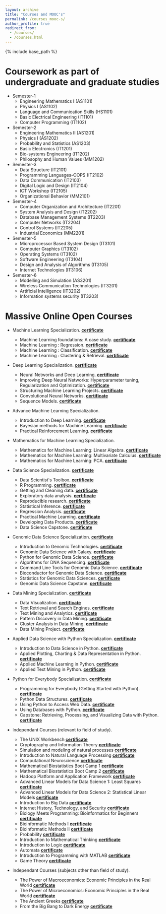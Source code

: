 ```yaml
---
layout: archive
title: "Courses and MOOC's"
permalink: /courses_mooc-s/
author_profile: true
redirect_from: 
  - /courses/
  - /courses.html
---
```




{% include base_path %}

Coursework as part of undergraduate and graduate studies
======
* Semester-1
  * Engineering Mathematics I (AS1101)
  * Physics I (AS1102)
  * Language and Communication Skills (HS1101)
  * Basic Electrical Engineering (IT1101)
  * Computer Programming (IT1102)
* Semester-2
  * Engineering Mathematics II (AS1201)
  * Physics I (AS1202)
  * Probability and Statistics (AS1203)
  * Basic Electronics (IT1201)
  * Bio-systems Engineering (IT1202)
  * Philosophy and Human Values (MM1202)
* Semester-3
  * Data Structure (IT2101)
  * Programming Languages-OOPS (IT2102)
  * Data Communication (IT2103)
  * Digital Logic and Design (IT2104)
  * ICT Workshop (IT2105)
  * Organizational Behavior (MM2101)
* Semester-4
  * Computer Organization and Architecture (IT2201)
  * System Analysis and Design (IT2202)
  * Database Management Systems (IT2203)
  * Computer Networks (IT2204)
  * Control Systems (IT2205)
  * Industrial Economics (MM2201)
* Semester-5
  * Microprocessor Based System Design (IT3101)
  * Computer Graphics (IT3102)
  * Operating Systems (IT3102)
  * Software Engineering (IT3104)
  * Design and Analysis of Algorithms (IT3105)
  * Internet Technologies (IT3106)
* Semester-6
  * Modelling and Simulation (AS3201)
  * Wireless Communication Technologies (IT3201)
  * Artificial Intelligence (IT3202)
  * Information systems security (IT3203)
  

Massive Online Open Courses
======
* Machine Learning Specialization.  [**certificate**](https://www.coursera.org/account/accomplishments/specialization/certificate/KF2PPB69JZF3)
  * Machine Learning foundations: A case study.  [**certificate**](https://www.coursera.org/account/accomplishments/certificate/7GYJ74PBF4ZE)
  * Machine Learning : Regression. [**certificate**](https://www.coursera.org/account/accomplishments/verify/BLFMNA38RRSN)
  * Machine Learning : Classification.  [**certificate**](https://www.coursera.org/account/accomplishments/certificate/ZGXNEMK578TG)
  * Machine Learning : Clustering & Retrieval.  [**certificate**](https://www.coursera.org/account/accomplishments/certificate/QKMVBHDVZ5B9)

* Deep Learning Specialization.  [**certificate**](https://www.coursera.org/account/accomplishments/specialization/certificate/UAU2HQLRJDWT)
  * Neural Networks and Deep Learning.  [**certificate**](https://www.coursera.org/account/accomplishments/certificate/TGPVEQJKJVGF)
  * Improving Deep Neural Networks: Hyperparameter tuning, Regularization and Optimization.  [**certificate**](https://www.coursera.org/account/accomplishments/certificate/3XN4D87N8XDN)
  * Structuring Machine Learning Projects.  [**certificate**](https://www.coursera.org/account/accomplishments/certificate/8D33CYPTJAXN)
  * Convolutional Neural Networks.  [**certificate**](https://www.coursera.org/account/accomplishments/certificate/6LVUJRKBAU9U)
  * Sequence Models.  [**certificate**](https://www.coursera.org/account/accomplishments/certificate/MRSFG9SAE7L6)

* Advance Machine Learning Specialization. 
  * Introduction to Deep Learning. [**certificate**](https://www.coursera.org/account/accomplishments/certificate/VZJVCAV23B9C)
  * Bayesian methods for Machine Learning. [**certificate**](https://www.coursera.org/account/accomplishments/certificate/SEHYZJ29Z3JZ)
  * Practical Reinforcement Learning. [**certificate**](https://www.coursera.org/account/accomplishments/certificate/QBTKY5DPRYBW)
  
* Mathematics for Machine Learning Specialization. 
  * Mathematics for Machine Learning: Linear Algebra. [**certificate**](https://www.coursera.org/account/accomplishments/certificate/FYN2F8TY6MTH)
  * Mathematics for Machine Learning: Multivariate Calculus. [**certificate**](https://www.coursera.org/account/accomplishments/certificate/2LBC73GE4DRB)
  * Mathematics for Machine Learning: PCA. [**certificate**](https://www.coursera.org/account/accomplishments/certificate/NSSEZNA9AQ6L)

* Data Science Specialization. [**certificate**](https://www.coursera.org/account/accomplishments/specialization/certificate/ZHU4E6SXGDED)
  * Data Scientist's Toolbox. [**certificate**](https://www.coursera.org/account/accomplishments/certifiate/ESFV8AWUD6)
  * R Programming. [**certificate**](https://www.coursera.org/account/accomplishments/certificate/JSUY4BTY87)
  * Getting and Cleaning data. [**certificate**](https://www.coursera.org/account/accomplishments/certificate/AXZD3JQPRV)
  * Exploratory data analysis. [**certificate**](https://www.coursera.org/account/accomplishments/certificate/9UWWJ6WGRE72)
  * Reproducible research. [**certificate**](https://www.coursera.org/account/accomplishments/certificate/MSYTKGW56YJ5)
  * Statistical Inference. [**certificate**](https://www.coursera.org/account/accomplishments/certificate/NX8B7JQZULM6)
  * Regression Analysis. [**certificate**](https://www.coursera.org/account/accomplishments/certificate/FECBA2F5S8ZH)
  * Practical Machine Learning. [**certificate**](https://www.coursera.org/account/accomplishments/certificate/5USCRKEBRFSA)
  * Developing Data Products. [**certificate**](https://www.coursera.org/account/accomplishments/certificate/Y9KHJBAXQQ39)
  * Data Science Capstone. [**certificate**](https://www.coursera.org/account/accomplishments/certificate/JHT8N4GAY6KF)

* Genomic Data Science Specialization. [**certificate**](https://www.coursera.org/account/accomplishments/specialization/certificate/KAZUEWXLRNWG)
  * Introduction to Genomic Technologies. [**certificate**](https://www.coursera.org/account/accomplishments/certificate/WYU9HN4RU5B7)
  * Genomic Data Science with Galaxy. [**certificate**](https://www.coursera.org/account/accomplishments/certificate/BGR929KPUXVH)
  * Python for Genomic Data Science. [**certificate**](https://www.coursera.org/account/accomplishments/certificate/JD7K2CQDBB4F)
  * Algorithms for DNA Sequencing. [**certificate**](https://www.coursera.org/account/accomplishments/certificate/KWGQXBMLBKSR)
  * Command Line Tools for Genomic Data Science. [**certificate**](https://www.coursera.org/account/accomplishments/certificate/5WQFBV3YYSU6)
  * Bioconductor for Genomic Data Science. [**certificate**](https://www.coursera.org/account/accomplishments/certificate/6Q53DGQS8LAN)
  * Statistics for Genomic Data Sciences. [**certificate**](https://www.coursera.org/account/accomplishments/certificate/T9CBBFTA5R5N)
  * Genomic Data Science Capstone. [**certificate**](https://www.coursera.org/account/accomplishments/certificate/2ATKP68VT3U7)

* Data Mining Specialization. [**certificate**](https://www.coursera.org/account/accomplishments/specialization/certificate/QZNGJXWGV69A)
  * Data Visualization. [**certificate**](https://www.coursera.org/account/accomplishments/certificate/ZUC98SLBCPPD)
  * Text Retrieval and Search Engines. [**certificate**](https://www.coursera.org/account/accomplishments/certificate/JYNJKST9LZ7Y)
  * Text Mining and Analytics. [**certificate**](https://www.coursera.org/account/accomplishments/certificate/6KA4F6TGNHVE)
  * Pattern Discovery in Data Mining. [**certificate**](https://www.coursera.org/account/accomplishments/certificate/4YR85CQKC63D)
  * Cluster Analysis in Data Mining. [**certificate**](https://www.coursera.org/account/accomplishments/certificate/A9HDBTDW4T6G)
  * Data Mining Project. [**certificate**](https://www.coursera.org/account/accomplishments/certificate/Y35B978FV7MQ)
  
* Applied Data Science with Python Specialization. [**certificate**](https://www.coursera.org/account/accomplishments/specialization/certificate/722QGVKRD2BJ)
  * Introduction to Data Science in Python. [**certificate**](https://www.coursera.org/account/accomplishments/certificate/K6WSRRR45S3Z)
  * Applied Plotting, Charting & Data Representation in Python. [**certificate**](https://www.coursera.org/account/accomplishments/certificate/BSN6SS2UFU4M)
  * Applied Machine Learning in Python. [**certificate**](https://www.coursera.org/account/accomplishments/certificate/NY5U5S7QJTDB)
  * Applied Text Mining in Python. [**certificate**](https://www.coursera.org/account/accomplishments/certificate/N2FDHVZYPVVS)
  
* Python for Everybody Specialization. [**certificate**](https://www.coursera.org/account/accomplishments/specialization/certificate/FKCYEXKC73PU)
  * Programming for Everybody (Getting Started with Python). [**certificate**](https://www.coursera.org/account/accomplishments/certificate/RPZ4FJEKJ5UC)
  * Python Data Structures. [**certificate**](https://www.coursera.org/account/accomplishments/certificate/ZCG9F83ZQXBH)
  * Using Python to Access Web Data. [**certificate**](https://www.coursera.org/account/accomplishments/certificate/G6TQE6XKLCPZ)
  * Using Databases with Python. [**certificate**](https://www.coursera.org/account/accomplishments/certificate/6YT7VC99ZVV9)
  * Capstone: Retrieving, Processing, and Visualizing Data with Python. [**certificate**](https://www.coursera.org/account/accomplishments/certificate/5HD7TTHDWJRT)
  
* Independant Courses (relevant to field of study).
  * The UNIX Workbench [**certificate**](https://www.coursera.org/account/accomplishments/certificate/WJJR48PN5MG5)
  * Cryptography and Information Theory [**certificate**](https://www.coursera.org/account/accomplishments/certificate/94FKGD4G9BA6)
  * Simulation and modeling of natural processes [**certificate**](https://www.coursera.org/account/accomplishments/certificate/EA87H9QJDDYT)
  * Introduction to Natural Language Processing [**certificate**](https://www.coursera.org/account/accomplishments/certificate/YY6M9DR44WQ8)
  * Computational Neuroscience [**certificate**](https://www.coursera.org/account/accomplishments/certificate/TGHCPA2GEDGJ)
  * Mathematical Biostatistics Boot Camp 1 [**certificate**](https://www.coursera.org/account/accomplishments/certificate/CAQYKAZ6AJJR)
  * Mathematical Biostatistics Boot Camp 2 [**certificate**](https://www.coursera.org/account/accomplishments/certificate/7CKS37L6HTU3)
  * Hadoop Platform and Application Framework [**certificate**](https://www.coursera.org/account/accomplishments/certificate/72YBD8HB5X4J)
  * Advanced Linear Models for Data Science 1: Least Squares [**certificate**](https://www.coursera.org/account/accomplishments/certificate/WJJR48PN5MG5)
  * Advanced Linear Models for Data Science 2: Statistical Linear Models [**certificate**](https://www.coursera.org/account/accomplishments/certificate/AJ93ETJA3VNY)
  * Introduction to Big Data [**certificate**](https://www.coursera.org/account/accomplishments/certificate/V26W49ZQQ9QT)
  * Internet History, Technology, and Security [**certificate**](https://www.coursera.org/account/accomplishments/certificate/V26W49ZQQ9QT)
  * Biology Meets Programming: Bioinformatics for Beginners [**certificate**](https://www.coursera.org/account/accomplishments/certificate/JYSCTLT3HC)
  * Bioinformatic Methods I [**certificate**](https://www.coursera.org/account/accomplishments/certificate/7M2S5UAPLYH5)
  * Bioinformatic Methods II [**certificate**](https://www.coursera.org/account/accomplishments/certificate/ATY7W4DL5ZJS)
  * Probability [**certificate**](https://www.coursera.org/account/accomplishments/certificate/SW7E5H558Y)
  * Introduction to Mathematical Thinking [**certificate**](https://www.coursera.org/api/legacyCertificates.v1/spark/statementOfAccomplishment/975409~8669139/pdf)
  * Introduction to Logic [**certificate**](https://www.coursera.org/api/legacyCertificates.v1/spark/statementOfAccomplishment/974621~8669139/pdf)
  * Automata [**certificate**](https://www.coursera.org/api/legacyCertificates.v1/spark/statementOfAccomplishment/975931~8669139/pdf)
  * Introduction to Programming with MATLAB [**certificate**](https://www.coursera.org/api/legacyCertificates.v1/spark/statementOfAccomplishment/975763~8669139/pdf)
  * Game Theory [**certificate**](https://www.coursera.org/api/legacyCertificates.v1/spark/statementOfAccomplishment/975810~8669139/pdf)

* Independant Courses (subjects other than field of study).
  * The Power of Macroeconomics: Economic Principles in the Real World [**certificate**](https://www.coursera.org/account/accomplishments/certificate/U8JNSK52R2NB)
  * The Power of Microeconomics: Economic Principles in the Real World [**certificate**](https://www.coursera.org/account/accomplishments/certificate/KZLLCLCCL7XF)
  * The Ancient Greeks [**certificate**](https://www.coursera.org/account/accomplishments/certificate/VN837ZT8LHL3)
  * From the Big Bang to Dark Energy [**certificate**](https://www.coursera.org/account/accomplishments/certificate/9LRN58ZRXGNU)
